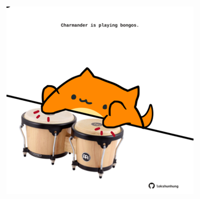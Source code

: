 <!-- built at 20/09/2023, 17:00:54 UTC -->
<p align="center">
  <img width="500" height="500" src="./ReadmeImage.svg">
</p>
